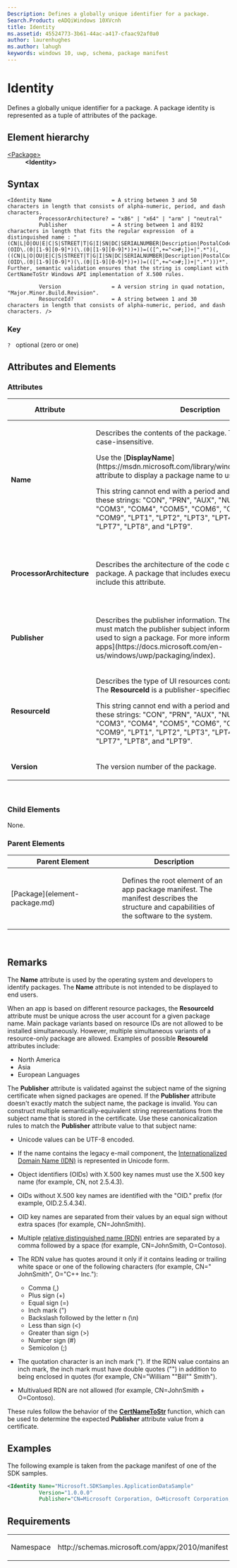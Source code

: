 ```yaml
---
Description: Defines a globally unique identifier for a package. 
Search.Product: eADQiWindows 10XVcnh
title: Identity
ms.assetid: 45524773-3b61-44ac-a417-cfaac92af0a0
author: laurenhughes
ms.author: lahugh
keywords: windows 10, uwp, schema, package manifest
---
```


# Identity




Defines a globally unique identifier for a package. A package identity is represented as a tuple of attributes of the package.

## Element hierarchy

<dl>
<dt><a href="element-package.md">&lt;Package&gt;</a></dt>
<dd><b>&lt;Identity&gt;</b></dd>
</dl>

## Syntax

``` syntax
<Identity Name                   = A string between 3 and 50 characters in length that consists of alpha-numeric, period, and dash characters.
          ProcessorArchitecture? = "x86" | "x64" | "arm" | "neutral"
          Publisher              = A string between 1 and 8192 characters in length that fits the regular expression  of a distinguished name : "(CN|L|O|OU|E|C|S|STREET|T|G|I|SN|DC|SERIALNUMBER|Description|PostalCode|POBox|Phone|X21Address|dnQualifier|(OID\.(0|[1-9][0-9]*)(\.(0|[1-9][0-9]*))+))=(([^,+="<>#;])+|".*")(, ((CN|L|O|OU|E|C|S|STREET|T|G|I|SN|DC|SERIALNUMBER|Description|PostalCode|POBox|Phone|X21Address|dnQualifier|(OID\.(0|[1-9][0-9]*)(\.(0|[1-9][0-9]*))+))=(([^,+="<>#;])+|".*")))*". Further, semantic validation ensures that the string is compliant with CertNameToStr Windows API implementation of X.500 rules.

          Version                = A version string in quad notation, "Major.Minor.Build.Revision".
          ResourceId?            = A string between 1 and 30 characters in length that consists of alpha-numeric, period, and dash characters. />
```

### Key

`?`   optional (zero or one)

## Attributes and Elements


### Attributes

<table>
<colgroup>
<col width="20%" />
<col width="20%" />
<col width="20%" />
<col width="20%" />
<col width="20%" />
</colgroup>
<thead>
<tr class="header">
<th>Attribute</th>
<th>Description</th>
<th>Data type</th>
<th>Required</th>
<th>Default value</th>
</tr>
</thead>
<tbody>
<tr class="odd">
<td><strong>Name</strong></td>
<td><p>Describes the contents of the package. The <strong>Name</strong> attribute is case-insensitive.</p>
<p>Use the [<strong>DisplayName</strong>](https://msdn.microsoft.com/library/windows/apps/br211432) attribute to display a package name to users.</p>
<p>This string cannot end with a period and cannot be one of these strings: &quot;CON&quot;, &quot;PRN&quot;, &quot;AUX&quot;, &quot;NUL&quot;, &quot;COM1&quot;, &quot;COM2&quot;, &quot;COM3&quot;, &quot;COM4&quot;, &quot;COM5&quot;, &quot;COM6&quot;, &quot;COM7&quot;, &quot;COM8&quot;, &quot;COM9&quot;, &quot;LPT1&quot;, &quot;LPT2&quot;, &quot;LPT3&quot;, &quot;LPT4&quot;, &quot;LPT5&quot;, &quot;LPT6&quot;, &quot;LPT7&quot;, &quot;LPT8&quot;, and &quot;LPT9&quot;.</p></td>
<td>A string between 3 and 50 characters in length that consists of alpha-numeric, period, and dash characters.</td>
<td>Yes</td>
<td></td>
</tr>
<tr class="even">
<td><strong>ProcessorArchitecture</strong></td>
<td><p>Describes the architecture of the code contained in the package. A package that includes executable code must include this attribute.</p></td>
<td><p>This attribute can have one of the following values:</p>
<ul>
<li>x86</li>
<li>x64</li>
<li>arm</li>
<li>neutral</li>
</ul></td>
<td>No</td>
<td></td>
</tr>
<tr class="odd">
<td><strong>Publisher</strong></td>
<td><p>Describes the publisher information. The <strong>Publisher</strong> attribute must match the publisher subject information of the certificate used to sign a package.  For more information see [Packaging apps](https://docs.microsoft.com/en-us/windows/uwp/packaging/index).</p></td>
<td>A string between 1 and 8192 characters in length that fits the regular expression of a distinguished name : &quot;(CN|L|O|OU|E|C|S|STREET|T|G|I|SN|DC|SERIALNUMBER|Description|PostalCode|POBox|Phone|X21Address|dnQualifier|(OID\.(0|[1-9][0-9]*)(\.(0|[1-9][0-9]*))+))=(([^,+=&quot;&lt;&gt;#;])+|&quot;.*&quot;)(, ((CN|L|O|OU|E|C|S|STREET|T|G|I|SN|DC|SERIALNUMBER|Description|PostalCode|POBox|Phone|X21Address|dnQualifier|(OID\.(0|[1-9][0-9]*)(\.(0|[1-9][0-9]*))+))=(([^,+=&quot;&lt;&gt;#;])+|&quot;.*&quot;)))*&quot;. Further, semantic validation ensures that the string is compliant with CertNameToStr Windows API implementation of X.500 rules.</td>
<td>Yes</td>
<td></td>
</tr>
<tr class="even">
<td><strong>ResourceId</strong></td>
<td><p>Describes the type of UI resources contained in the package. The <strong>ResourceId</strong> is a publisher-specified string.</p>
<p>This string cannot end with a period and cannot be one of these strings: &quot;CON&quot;, &quot;PRN&quot;, &quot;AUX&quot;, &quot;NUL&quot;, &quot;COM1&quot;, &quot;COM2&quot;, &quot;COM3&quot;, &quot;COM4&quot;, &quot;COM5&quot;, &quot;COM6&quot;, &quot;COM7&quot;, &quot;COM8&quot;, &quot;COM9&quot;, &quot;LPT1&quot;, &quot;LPT2&quot;, &quot;LPT3&quot;, &quot;LPT4&quot;, &quot;LPT5&quot;, &quot;LPT6&quot;, &quot;LPT7&quot;, &quot;LPT8&quot;, and &quot;LPT9&quot;.</p></td>
<td>A string between 1 and 30 characters in length that consists of alpha-numeric, period, and dash characters.</td>
<td>No</td>
<td></td>
</tr>
<tr class="odd">
<td><strong>Version</strong></td>
<td><p>The version number of the package.</p></td>
<td>A version string in quad notation, &quot;Major.Minor.Build.Revision&quot;.</td>
<td>Yes</td>
<td></td>
</tr>
</tbody>
</table>

 

### Child Elements

None.

### Parent Elements

<table>
<colgroup>
<col width="50%" />
<col width="50%" />
</colgroup>
<thead>
<tr class="header">
<th>Parent Element</th>
<th>Description</th>
</tr>
</thead>
<tbody>
<tr class="odd">
<td>[Package](element-package.md)</td>
<td><p>Defines the root element of an app package manifest. The manifest describes the structure and capabilities of the software to the system.</p></td>
</tr>
</tbody>
</table>

 

## Remarks

The **Name** attribute is used by the operating system and developers to identify packages. The **Name** attribute is not intended to be displayed to end users.

When an app is based on different resource packages, the **ResourceId** attribute must be unique across the user account for a given package name. Main package variants based on resource IDs are not allowed to be installed simultaneously. However, multiple simultaneous variants of a resource-only package are allowed. Examples of possible **ResoureId** attributes include:

-   North America
-   Asia
-   European Languages

The **Publisher** attribute is validated against the subject name of the signing certificate when signed packages are opened. If the **Publisher** attribute doesn't exactly match the subject name, the package is invalid. You can construct multiple semantically-equivalent string representations from the subject name that is stored in the certificate. Use these canonicalization rules to match the **Publisher** attribute value to that subject name:

-   Unicode values can be UTF-8 encoded.
-   If the name contains the legacy e-mail component, the [Internationalized Domain Name (IDN)](https://msdn.microsoft.com/library/windows/desktop/dd318142) is represented in Unicode form.
-   Object identifiers (OIDs) with X.500 key names must use the X.500 key name (for example, CN, not 2.5.4.3).
-   OIDs without X.500 key names are identified with the "OID." prefix (for example, OID.2.5.4.34).
-   OID key names are separated from their values by an equal sign without extra spaces (for example, CN=JohnSmith).
-   Multiple [relative distinguished name (RDN)](https://msdn.microsoft.com/library/aa366101) entries are separated by a comma followed by a space (for example, CN=JohnSmith, O=Contoso).
-   The RDN value has quotes around it only if it contains leading or trailing white space or one of the following characters (for example, CN=" JohnSmith", O="C++ Inc."):

    -   Comma (,)
    -   Plus sign (+)
    -   Equal sign (=)
    -   Inch mark (")
    -   Backslash followed by the letter n (\\n)
    -   Less than sign (&lt;)
    -   Greater than sign (&gt;)
    -   Number sign (\#)
    -   Semicolon (;)

-   The quotation character is an inch mark ("). If the RDN value contains an inch mark, the inch mark must have double quotes ("") in addition to being enclosed in quotes (for example, CN="William ""Bill"" Smith").
-   Multivalued RDN are not allowed (for example, CN=JohnSmith + O=Contoso).

These rules follow the behavior of the [**CertNameToStr**](https://msdn.microsoft.com/library/windows/desktop/aa376556) function, which can be used to determine the expected **Publisher** attribute value from a certificate.

## Examples

The following example is taken from the package manifest of one of the SDK samples.

```XML
<Identity Name="Microsoft.SDKSamples.ApplicationDataSample" 
          Version="1.0.0.0" 
          Publisher="CN=Microsoft Corporation, O=Microsoft Corporation, L=Redmond, S=Washington, C=US" />
```

## Requirements

<table>
<colgroup>
<col width="50%" />
<col width="50%" />
</colgroup>
<tbody>
<tr class="odd">
<td><p>Namespace</p></td>
<td><p>http://schemas.microsoft.com/appx/2010/manifest</p></td>
</tr>
</tbody>
</table>

 

 



